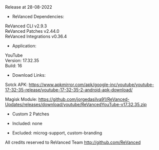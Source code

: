 Release at 28-08-2022
  
- ReVanced Dependencies:
  
ReVanced CLI v2.9.3  
ReVanced Patches v2.44.0  
ReVanced Integrations v0.36.4  

- Application:
  
YouTube  
Version: 17.32.35  
Build: 16  

- Download Links:
  
Sotck APK: https://www.apkmirror.com/apk/google-inc/youtube/youtube-17-32-35-release/youtube-17-32-35-2-android-apk-download/  

Magisk Module: https://github.com/jorgedasilva91/ReVanced-Updates/releases/download/youtube/ReVancedYouTube-v17.32.35.zip  

- Custom 2 Patches  

- Included: none  

- Excluded: microg-support, custom-branding  

All credits reserved to ReVanced Team
http://github.com/ReVanced  
